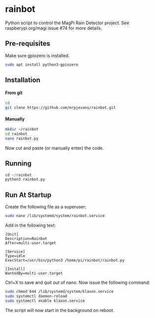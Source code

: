 # rainbot
Python script to control the MagPi Rain Detector project. See
raspberypi.org/magi issue #74 for more details.

## Pre-requisites
Make sure gpiozero is installed.

```bash
sudo apt install python3-gpiozero
```

## Installation

#### From git

```bash
cd
git clone https://github.com/mrpjevans/rainbot.git
```

#### Manually

```bash
mkdir ~/rainbot
cd rainbot
nano rainbot.py
```

Now cut and paste (or manually enter) the code.

## Running

```python
cd ~/rainbot
python3 rainbot.py
```

## Run At Startup

Create the following file as a superuser:

```bash
sudo nano /lib/systemd/system/rainbot.service
```

Add in the following text:

```
[Unit]
Description=Rainbot           
After=multi-user.target

[Service]
Type=idle
ExecStart=/usr/bin/python3 /home/pi/rainbot/rainbot.py

[Install]
WantedBy=multi-user.target
```

Ctrl+X to save and quit out of nano. Now issue the following command:

```bash
sudo chmod 644 /lib/systemd/system/klaxon.service
sudo systemctl daemon-reload
sudo systemctl enable klaxon.service
```

The script will now start in the background on reboot.
